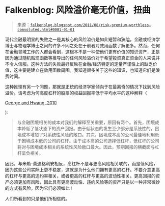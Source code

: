 <!--yml

类别：未分类

日期：2024 年 05 月 12 日 20:47:32

-->

# Falkenblog: 风险溢价毫无价值，扭曲

> 来源：[`falkenblog.blogspot.com/2011/08/risk-premium-worthless-convoluted.html#0001-01-01`](http://falkenblog.blogspot.com/2011/08/risk-premium-worthless-convoluted.html#0001-01-01)

现代金融最明显的失败之一是其核心的风险溢价是如此短暂和狭隘。金融或经济学博士与物理学博士之间的许多不同之处在于前者对效用函数了解更多。然而，任何在金融领域工作的人都会看到，这根本不是一种使他们更有价值的知识资产，正是因为通过随机贴现函数等推导出的任何风险溢价对于希望投资真正资金的人来说并不令人信服。这种方法的失败最好反映在金融/经济特定的定量严谨性上的缺乏价值，这主要是建立在效用函数周围。我知道很多关于这些的知识，也知道它们是浪费时间。 

这种推理有另一个问题，那就是正统的经济学家倾向于在最离奇的情况下找到风险溢价。请考虑为何高度杠杆的股票的权益回报率低于平均水平的这种解释（

[George and Hwang, 2010](http://www.sciencedirect.com/science/article/pii/S0304405X09002335)

):

> 与金融困境相关的成本对我们的解释至关重要，原因有两个。首先，困境成本降低了低状态下的资产回报。由于低状态的发生至少部分是系统性的，困境成本增加了对系统性风险的敞口。其次，困境成本高的公司最佳地利用低于困境成本低的公司的杠杆。由于成本高的公司选择低杠杆，低杠杆的公司将对与困境成本相关的系统性风险敞口最大。因此，预期回报的横截面与杠杆呈负相关。

因此，与米勒-莫迪格利安相反，高杠杆不是与更高风险相关联的，而是低风险，因为这些公司实际上更不稳定，这就是为什么他们拥有更高的杠杆。不要介意更高的杠杆与更高的违约率相关，或者更高的杠杆与更高的波动性相关。更高回报的资产必须更加有风险，因此具有更高波动性、违约风险等的资产只是以一种非常微妙的方式有风险，因为它们必须如此！

人们所看到的只是他们所相信的。
